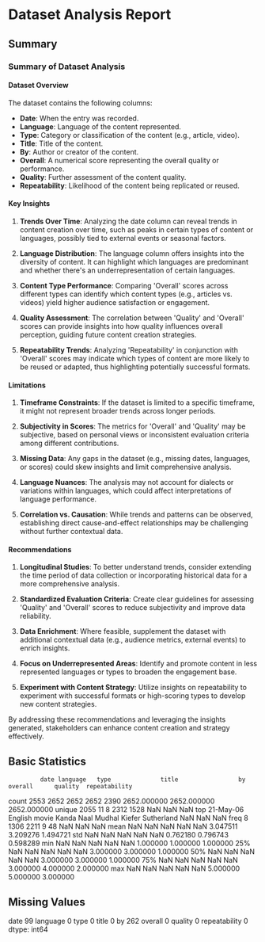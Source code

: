 # Dataset Analysis Report

## Summary

### Summary of Dataset Analysis

#### Dataset Overview
The dataset contains the following columns:
- **Date**: When the entry was recorded.
- **Language**: Language of the content represented.
- **Type**: Category or classification of the content (e.g., article, video).
- **Title**: Title of the content.
- **By**: Author or creator of the content.
- **Overall**: A numerical score representing the overall quality or performance.
- **Quality**: Further assessment of the content quality.
- **Repeatability**: Likelihood of the content being replicated or reused.

#### Key Insights
1. **Trends Over Time**: Analyzing the date column can reveal trends in content creation over time, such as peaks in certain types of content or languages, possibly tied to external events or seasonal factors.
   
2. **Language Distribution**: The language column offers insights into the diversity of content. It can highlight which languages are predominant and whether there's an underrepresentation of certain languages.

3. **Content Type Performance**: Comparing 'Overall' scores across different types can identify which content types (e.g., articles vs. videos) yield higher audience satisfaction or engagement.

4. **Quality Assessment**: The correlation between 'Quality' and 'Overall' scores can provide insights into how quality influences overall perception, guiding future content creation strategies.

5. **Repeatability Trends**: Analyzing 'Repeatability' in conjunction with 'Overall' scores may indicate which types of content are more likely to be reused or adapted, thus highlighting potentially successful formats.

#### Limitations
1. **Timeframe Constraints**: If the dataset is limited to a specific timeframe, it might not represent broader trends across longer periods.

2. **Subjectivity in Scores**: The metrics for 'Overall' and 'Quality' may be subjective, based on personal views or inconsistent evaluation criteria among different contributions.

3. **Missing Data**: Any gaps in the dataset (e.g., missing dates, languages, or scores) could skew insights and limit comprehensive analysis.

4. **Language Nuances**: The analysis may not account for dialects or variations within languages, which could affect interpretations of language performance.

5. **Correlation vs. Causation**: While trends and patterns can be observed, establishing direct cause-and-effect relationships may be challenging without further contextual data.

#### Recommendations
1. **Longitudinal Studies**: To better understand trends, consider extending the time period of data collection or incorporating historical data for a more comprehensive analysis.

2. **Standardized Evaluation Criteria**: Create clear guidelines for assessing 'Quality' and 'Overall' scores to reduce subjectivity and improve data reliability.

3. **Data Enrichment**: Where feasible, supplement the dataset with additional contextual data (e.g., audience metrics, external events) to enrich insights.

4. **Focus on Underrepresented Areas**: Identify and promote content in less represented languages or types to broaden the engagement base.

5. **Experiment with Content Strategy**: Utilize insights on repeatability to experiment with successful formats or high-scoring types to develop new content strategies.

By addressing these recommendations and leveraging the insights generated, stakeholders can enhance content creation and strategy effectively.

## Basic Statistics

             date language   type              title                 by      overall      quality  repeatability
count        2553     2652   2652               2652               2390  2652.000000  2652.000000    2652.000000
unique       2055       11      8               2312               1528          NaN          NaN            NaN
top     21-May-06  English  movie  Kanda Naal Mudhal  Kiefer Sutherland          NaN          NaN            NaN
freq            8     1306   2211                  9                 48          NaN          NaN            NaN
mean          NaN      NaN    NaN                NaN                NaN     3.047511     3.209276       1.494721
std           NaN      NaN    NaN                NaN                NaN     0.762180     0.796743       0.598289
min           NaN      NaN    NaN                NaN                NaN     1.000000     1.000000       1.000000
25%           NaN      NaN    NaN                NaN                NaN     3.000000     3.000000       1.000000
50%           NaN      NaN    NaN                NaN                NaN     3.000000     3.000000       1.000000
75%           NaN      NaN    NaN                NaN                NaN     3.000000     4.000000       2.000000
max           NaN      NaN    NaN                NaN                NaN     5.000000     5.000000       3.000000

## Missing Values

date              99
language           0
type               0
title              0
by               262
overall            0
quality            0
repeatability      0
dtype: int64

